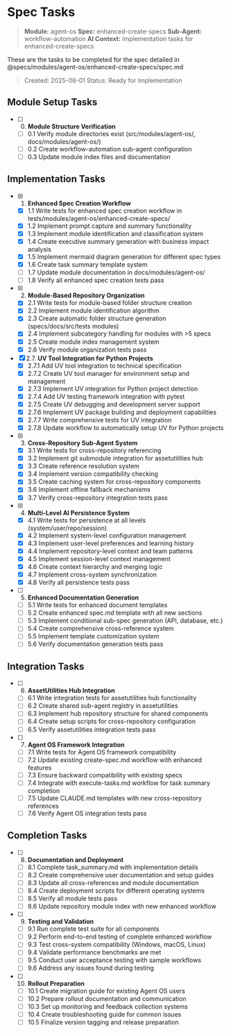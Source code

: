 # Spec Tasks

> **Module:** agent-os
> **Spec:** enhanced-create-specs
> **Sub-Agent:** workflow-automation
> **AI Context:** Implementation tasks for enhanced-create-specs

These are the tasks to be completed for the spec detailed in @specs/modules/agent-os/enhanced-create-specs/spec.md

> Created: 2025-08-01
> Status: Ready for Implementation

## Module Setup Tasks

- [ ] 0. **Module Structure Verification**
  - [ ] 0.1 Verify module directories exist (src/modules/agent-os/, docs/modules/agent-os/)
  - [ ] 0.2 Create workflow-automation sub-agent configuration
  - [ ] 0.3 Update module index files and documentation

## Implementation Tasks

- [x] 1. **Enhanced Spec Creation Workflow**
  - [x] 1.1 Write tests for enhanced spec creation workflow in tests/modules/agent-os/enhanced-create-specs/
  - [x] 1.2 Implement prompt capture and summary functionality
  - [x] 1.3 Implement module identification and classification system
  - [x] 1.4 Create executive summary generation with business impact analysis
  - [x] 1.5 Implement mermaid diagram generation for different spec types
  - [x] 1.6 Create task summary template system
  - [ ] 1.7 Update module documentation in docs/modules/agent-os/
  - [ ] 1.8 Verify all enhanced spec creation tests pass

- [x] 2. **Module-Based Repository Organization**
  - [x] 2.1 Write tests for module-based folder structure creation
  - [x] 2.2 Implement module identification algorithm
  - [x] 2.3 Create automatic folder structure generation (specs/docs/src/tests modules)
  - [x] 2.4 Implement subcategory handling for modules with >5 specs
  - [x] 2.5 Create module index management system
  - [x] 2.6 Verify module organization tests pass

- [x] 2.7. **UV Tool Integration for Python Projects**
  - [x] 2.7.1 Add UV tool integration to technical specification
  - [x] 2.7.2 Create UV tool manager for environment setup and management
  - [x] 2.7.3 Implement UV integration for Python project detection
  - [x] 2.7.4 Add UV testing framework integration with pytest
  - [x] 2.7.5 Create UV debugging and development server support
  - [x] 2.7.6 Implement UV package building and deployment capabilities
  - [x] 2.7.7 Write comprehensive tests for UV integration
  - [x] 2.7.8 Update workflow to automatically setup UV for Python projects

- [x] 3. **Cross-Repository Sub-Agent System**
  - [x] 3.1 Write tests for cross-repository referencing
  - [x] 3.2 Implement git submodule integration for assetutilities hub
  - [x] 3.3 Create reference resolution system
  - [x] 3.4 Implement version compatibility checking
  - [x] 3.5 Create caching system for cross-repository components
  - [x] 3.6 Implement offline fallback mechanisms
  - [x] 3.7 Verify cross-repository integration tests pass

- [x] 4. **Multi-Level AI Persistence System**
  - [x] 4.1 Write tests for persistence at all levels (system/user/repo/session)
  - [x] 4.2 Implement system-level configuration management
  - [x] 4.3 Implement user-level preferences and learning history
  - [x] 4.4 Implement repository-level context and team patterns
  - [x] 4.5 Implement session-level context management
  - [x] 4.6 Create context hierarchy and merging logic
  - [x] 4.7 Implement cross-system synchronization
  - [x] 4.8 Verify all persistence tests pass

- [ ] 5. **Enhanced Documentation Generation**
  - [ ] 5.1 Write tests for enhanced document templates
  - [ ] 5.2 Create enhanced spec.md template with all new sections
  - [ ] 5.3 Implement conditional sub-spec generation (API, database, etc.)
  - [ ] 5.4 Create comprehensive cross-reference system
  - [ ] 5.5 Implement template customization system
  - [ ] 5.6 Verify documentation generation tests pass

## Integration Tasks

- [ ] 6. **AssetUtilities Hub Integration**
  - [ ] 6.1 Write integration tests for assetutilities hub functionality
  - [ ] 6.2 Create shared sub-agent registry in assetutilities
  - [ ] 6.3 Implement hub repository structure for shared components
  - [ ] 6.4 Create setup scripts for cross-repository configuration
  - [ ] 6.5 Verify assetutilities integration tests pass

- [ ] 7. **Agent OS Framework Integration**
  - [ ] 7.1 Write tests for Agent OS framework compatibility
  - [ ] 7.2 Update existing create-spec.md workflow with enhanced features
  - [ ] 7.3 Ensure backward compatibility with existing specs
  - [ ] 7.4 Integrate with execute-tasks.md workflow for task summary completion
  - [ ] 7.5 Update CLAUDE.md templates with new cross-repository references
  - [ ] 7.6 Verify Agent OS integration tests pass

## Completion Tasks

- [ ] 8. **Documentation and Deployment**
  - [ ] 8.1 Complete task_summary.md with implementation details
  - [ ] 8.2 Create comprehensive user documentation and setup guides
  - [ ] 8.3 Update all cross-references and module documentation
  - [ ] 8.4 Create deployment scripts for different operating systems
  - [ ] 8.5 Verify all module tests pass
  - [ ] 8.6 Update repository module index with new enhanced workflow

- [ ] 9. **Testing and Validation**
  - [ ] 9.1 Run complete test suite for all components
  - [ ] 9.2 Perform end-to-end testing of complete enhanced workflow
  - [ ] 9.3 Test cross-system compatibility (Windows, macOS, Linux)
  - [ ] 9.4 Validate performance benchmarks are met
  - [ ] 9.5 Conduct user acceptance testing with sample workflows
  - [ ] 9.6 Address any issues found during testing

- [ ] 10. **Rollout Preparation**
  - [ ] 10.1 Create migration guide for existing Agent OS users
  - [ ] 10.2 Prepare rollout documentation and communication
  - [ ] 10.3 Set up monitoring and feedback collection systems
  - [ ] 10.4 Create troubleshooting guide for common issues
  - [ ] 10.5 Finalize version tagging and release preparation